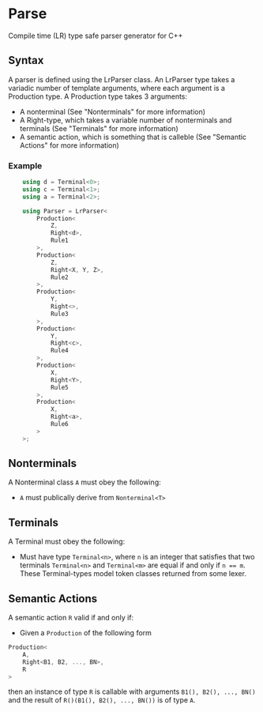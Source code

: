 Parse
=====

Compile time (LR) type safe parser generator for C++

## Syntax

A parser is defined using the LrParser class.
An LrParser type takes a variadic number of template arguments, where each argument is a Production type.
A Production type takes 3 arguments:
- A nonterminal (See "Nonterminals" for more information)
- A Right-type, which takes a variable number of nonterminals and terminals (See "Terminals" for more information)
- A semantic action, which is something that is calleble (See "Semantic Actions" for more information)

### Example
```cpp
	using d = Terminal<0>;
	using c = Terminal<1>;
	using a = Terminal<2>;

	using Parser = LrParser<
		Production<
			Z,
			Right<d>,
			Rule1
		>,
		Production<
			Z,
			Right<X, Y, Z>,
			Rule2
		>,
		Production<
			Y,
			Right<>,
			Rule3
		>,
		Production<
			Y,
			Right<c>,
			Rule4
		>,
		Production<
			X,
			Right<Y>,
			Rule5
		>,
		Production<
			X,
			Right<a>,
			Rule6
		>
	>;
```

## Nonterminals
A Nonterminal class `A` must obey the following:
- `A` must publically derive from `Nonterminal<T>`

## Terminals
A Terminal must obey the following:
- Must have type `Terminal<n>`, where `n` is an integer that satisfies that two terminals `Terminal<n>` and `Terminal<m>` are equal if and only if `n == m`. These Terminal-types model token classes returned from some lexer.

## Semantic Actions
A semantic action `R` valid if and only if:
- Given a `Production` of the following form
```cpp
Production<
    A,
    Right<B1, B2, ..., BN>,
    R
>
```
then an instance of type `R` is callable with arguments `B1(), B2(), ..., BN()` and the result of `R()(B1(), B2(), ..., BN())` is of type `A`.

